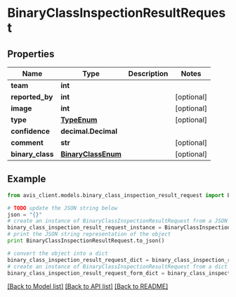 # BinaryClassInspectionResultRequest


## Properties

Name | Type | Description | Notes
------------ | ------------- | ------------- | -------------
**team** | **int** |  |
**reported_by** | **int** |  | [optional]
**image** | **int** |  | [optional]
**type** | [**TypeEnum**](TypeEnum.md) |  | [optional]
**confidence** | **decimal.Decimal** |  |
**comment** | **str** |  | [optional]
**binary_class** | [**BinaryClassEnum**](BinaryClassEnum.md) |  | [optional]

## Example

```python
from avis_client.models.binary_class_inspection_result_request import BinaryClassInspectionResultRequest

# TODO update the JSON string below
json = "{}"
# create an instance of BinaryClassInspectionResultRequest from a JSON string
binary_class_inspection_result_request_instance = BinaryClassInspectionResultRequest.from_json(json)
# print the JSON string representation of the object
print BinaryClassInspectionResultRequest.to_json()

# convert the object into a dict
binary_class_inspection_result_request_dict = binary_class_inspection_result_request_instance.to_dict()
# create an instance of BinaryClassInspectionResultRequest from a dict
binary_class_inspection_result_request_form_dict = binary_class_inspection_result_request.from_dict(binary_class_inspection_result_request_dict)
```
[[Back to Model list]](../README.md#documentation-for-models) [[Back to API list]](../README.md#documentation-for-api-endpoints) [[Back to README]](../README.md)
